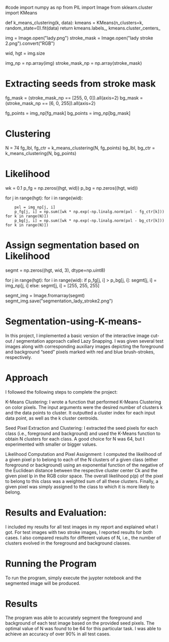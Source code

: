 #code import numpy as np
from PIL import Image
from sklearn.cluster import KMeans

def k_means_clustering(k, data):
    kmeans = KMeans(n_clusters=k, random_state=0).fit(data)
    return kmeans.labels_, kmeans.cluster_centers_

img = Image.open("lady.png")
stroke_mask = Image.open("lady stroke 2.png").convert("RGB")

wid, hgt = img.size

img_np = np.array(img)
stroke_mask_np = np.array(stroke_mask)

# Extracting seeds from stroke mask
fg_mask = (stroke_mask_np == [255, 0, 0]).all(axis=2)
bg_mask = (stroke_mask_np == [6, 0, 255]).all(axis=2)

fg_points = img_np[fg_mask]
bg_points = img_np[bg_mask]

# Clustering
N = 74
fg_lbl, fg_ctr = k_means_clustering(N, fg_points)
bg_lbl, bg_ctr = k_means_clustering(N, bg_points)

# Likelihood
wk = 0.1
p_fg = np.zeros((hgt, wid))
p_bg = np.zeros((hgt, wid))

for j in range(hgt):
    for i in range(wid):

        pxl = img_np[j, i]
        p_fg[j, i] = np.sum([wk * np.exp(-np.linalg.norm(pxl - fg_ctr[k])) for k in range(N)])
        p_bg[j, i] = np.sum([wk * np.exp(-np.linalg.norm(pxl - bg_ctr[k])) for k in range(N)])

# Assign segmentation based on Likelihood
segmt = np.zeros((hgt, wid, 3), dtype=np.uint8)

for j in range(hgt):
    for i in range(wid):
        if p_fg[j, i] > p_bg[j, i]: 
            segmt[j, i] = img_np[j, i]
        else:
            segmt[j, i] = [255, 255, 255]


segmt_img = Image.fromarray(segmt)
segmt_img.save("segmentation_lady_stroke2.png")
# Segmentation-using-K-means-
In this project, I implemented a basic version of the interactive image cut-out / segmentation approach called Lazy Snapping. I was given several test images along with corresponding auxiliary images depicting the foreground and background “seed” pixels marked with red and blue brush-strokes, respectively. 

# Approach
I followed the following steps to complete the project:

K-Means Clustering: I wrote a function that performed K-Means Clustering on color pixels. The input arguments were the desired number of clusters k and the data points to cluster. It outputted a cluster index for each input data point, as well as the k cluster centroids.

Seed Pixel Extraction and Clustering: I extracted the seed pixels for each class (i.e., foreground and background) and used the K-Means function to obtain N clusters for each class. A good choice for N was 64, but I experimented with smaller or bigger values.

Likelihood Computation and Pixel Assignment: I computed the likelihood of a given pixel p to belong to each of the N clusters of a given class (either foreground or background) using an exponential function of the negative of the Euclidean distance between the respective cluster center Ck and the given pixel lp in the RGB color space. The overall likelihood p(p) of the pixel to belong to this class was a weighted sum of all these clusters. Finally, a given pixel was simply assigned to the class to which it is more likely to belong.

# Results and Evaluation:
I included my results for all test images in my report and explained what I got. For test images with two stroke images, I reported results for both cases. I also compared results for different values of N, i.e., the number of clusters evolved in the foreground and background classes.
# Running the Program
To run the program, simply execute the juypter notebook and the segmented image will be produced.
# Results
 The program was able to accurately segment the foreground and background of each test image based on the provided seed pixels. The optimal value of N was found to be 64 for this particular task. I was able to achieve an accuracy of over 90% in all test cases.

